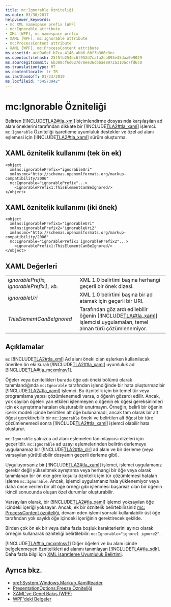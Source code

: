```yaml
---
title: mc:Ignorable Özniteliği
ms.date: 03/30/2017
helpviewer_keywords:
- mc XML namespace prefix [WPF]
- mc:Ignorable attribute
- XML [WPF], mc namespace prefix
- XAML [WPF], mc:Ignorable attribute
- mc:ProcessContent attribute
- XAML [WPF], mc:ProcessContent attribute
ms.assetid: acd9a6ef-b7ca-4146-abb6-60f3b366e9ec
ms.openlocfilehash: 25f5fb254ec6f952d7cafa2cb893e35daa0e9029
ms.sourcegitcommit: 6b308cf6d627d78ee36dbbae8972a310ac7fd6c8
ms.translationtype: MT
ms.contentlocale: tr-TR
ms.lasthandoff: 01/23/2019
ms.locfileid: "54573942"
---
```

# <a name="mcignorable-attribute"></a>mc:Ignorable Özniteliği
Belirten [!INCLUDE[TLA2#tla_xml](../../../../includes/tla2sharptla-xml-md.md)] biçimlendirme dosyasında karşılaşılan ad alanı öneklerini tarafından dikkate bir [!INCLUDE[TLA2#tla_xaml](../../../../includes/tla2sharptla-xaml-md.md)] işlemci. `mc:Ignorable` Özniteliği işaretleme uyumluluk destekler ve özel ad alanı eşlemesi için [!INCLUDE[TLA2#tla_xaml](../../../../includes/tla2sharptla-xaml-md.md)] sürüm oluşturma.  
  
## <a name="xaml-attribute-usage-single-prefix"></a>XAML öznitelik kullanımı (tek ön ek)  
  
```  
<object  
  xmlns:ignorablePrefix="ignorableUri"  
  xmlns:mc="http://schemas.openxmlformats.org/markup-compatibility/2006"  
  mc:Ignorable="ignorablePrefix"...>  
    <ignorablePrefix1:ThisElementCanBeIgnored/>  
</object>  
```  
  
## <a name="xaml-attribute-usage-two-prefixes"></a>XAML öznitelik kullanımı (iki önek)  
  
```  
<object  
  xmlns:ignorablePrefix1="ignorableUri"  
  xmlns:ignorablePrefix2="ignorableUri2"  
  xmlns:mc="http://schemas.openxmlformats.org/markup-compatibility/2006"  
  mc:Ignorable="ignorablePrefix1 ignorablePrefix2"...>  
    <ignorablePrefix1:ThisElementCanBeIgnored/>  
</object>  
```  
  
## <a name="xaml-values"></a>XAML Değerleri  
  
|||  
|-|-|  
|*ignorablePrefix, ignorablePrefix1, vb.*|XML 1.0 belirtimi başına herhangi geçerli bir önek dizesi.|  
|*ignorableUri*|XML 1.0 belirtimi başına bir ad atamak için geçerli bir URI.|  
|*ThisElementCanBeIgnored*|Tarafından göz ardı edilebilir öğenin [!INCLUDE[TLA#tla_xaml](../../../../includes/tlasharptla-xaml-md.md)] işlemcisi uygulamaları, temel alınan türü çözümlenemiyor.|  
  
## <a name="remarks"></a>Açıklamalar  
 `mc` [!INCLUDE[TLA2#tla_xml](../../../../includes/tla2sharptla-xml-md.md)] Ad alanı öneki olan eşlerken kullanılacak önerilen ön eki kuralı [!INCLUDE[TLA2#tla_xaml](../../../../includes/tla2sharptla-xaml-md.md)] uyumluluk ad [!INCLUDE[TLA#tla_mcxmlnsv1](../../../../includes/tlasharptla-mcxmlnsv1-md.md)].  
  
 Öğeler veya öznitelikleri burada öğe adı öneki bölümü olarak tanımlandığında `mc:Ignorable` tarafından işlendiğinde bir hata oluşturmaz bir [!INCLUDE[TLA2#tla_xaml](../../../../includes/tla2sharptla-xaml-md.md)] işlemci. Bu öznitelik için bir temel tür veya programlama yapısı çözümlenemedi varsa, o öğenin gözardı edilir. Ancak, yok sayılan öğeleri yan etkileri işlenmeyen o öğenin ek öğesi gereksinimleri için ek ayrıştırma hataları oluşturabilir unutmayın. Örneğin, belirli bir öğenin içerik modeli içinde belirtilen alt öğe bulunamadı, ancak tam olarak bir alt öğesi gerektirebilir bir `mc:Ignorable` öneki ve belirtilen alt öğesi bir türe çözümlenemedi sonra [!INCLUDE[TLA2#tla_xaml](../../../../includes/tla2sharptla-xaml-md.md)] işlemci olabilir hata oluşturur.  
  
 `mc:Ignorable` yalnızca ad alanı eşlemeleri tanımlayıcısı dizeleri için geçerlidir. `mc:Ignorable` ad uzayı eşlemelerinden belirtin derlemeye uygulanamaz bir [!INCLUDE[TLA2#tla_clr](../../../../includes/tla2sharptla-clr-md.md)] ad alanı ve bir derleme (veya varsayılan yürütülebilir dosyanın geçerli derleme gibi).  
  
 Uyguluyorsanız bir [!INCLUDE[TLA2#tla_xaml](../../../../includes/tla2sharptla-xaml-md.md)] işlemci, işlemci uygulamanız gerekir değil yükseltmek ayrıştırma veya herhangi bir öğe veya olarak tanımlanan bir ön eke göre koşullu öznitelik için tür çözümlemesi hataları işleme `mc:Ignorable`. Ancak, işlemci uygulamanız hala yüklenemiyor veya daha önce verilen bir alt öğe örneği gibi işlenmesi başarısız olan bir öğenin ikincil sonucunda oluşan özel durumlar oluşturabilir.  
  
 Varsayılan olarak, bir [!INCLUDE[TLA2#tla_xaml](../../../../includes/tla2sharptla-xaml-md.md)] işlemci yoksayılan öğe içindeki içeriği yoksayar. Ancak, ek bir öznitelik belirtebilirsiniz [mc: ProcessContent özniteliği](../../../../docs/framework/wpf/advanced/mc-processcontent-attribute.md), devam eden işlemi sonraki kullanılabilir üst öğe tarafından yok sayıldı öğe içindeki içeriğinin gerektirecek şekilde.  
  
 Birden çok ön ek bir veya daha fazla boşluk karakterlerini ayırıcı olarak örneğin kullanarak özniteliği belirtilebilir: `mc:Ignorable="ignore1 ignore2"`.  

 [!INCLUDE[TLA#tla_mcxmlnsv1](../../../../includes/tlasharptla-mcxmlnsv1-md.md)] Diğer öğeleri ve bu alanı içinde belgelenmeyen öznitelikleri ad alanını tanımlayan [!INCLUDE[TLA#tla_sdk](../../../../includes/tlasharptla-sdk-md.md)]. Daha fazla bilgi için [XML işaretleme Uyumluluk Belirtimi](/office/open-xml/introduction-to-markup-compatibility#markup-compatibility-in-the-open-xml-file-formats-specification).  
  
## <a name="see-also"></a>Ayrıca bkz.
- <xref:System.Windows.Markup.XamlReader>
- [PresentationOptions:Freeze Özniteliği](../../../../docs/framework/wpf/advanced/presentationoptions-freeze-attribute.md)
- [XAML'ye Genel Bakış (WPF)](../../../../docs/framework/wpf/advanced/xaml-overview-wpf.md)
- [WPF'deki Belgeler](../../../../docs/framework/wpf/advanced/documents-in-wpf.md)
